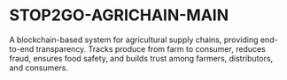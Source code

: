# STOP2GO-AGRICHAIN-MAIN
A blockchain-based system for agricultural supply chains, providing end-to-end transparency. Tracks produce from farm to consumer, reduces fraud, ensures food safety, and builds trust among farmers, distributors, and consumers.
